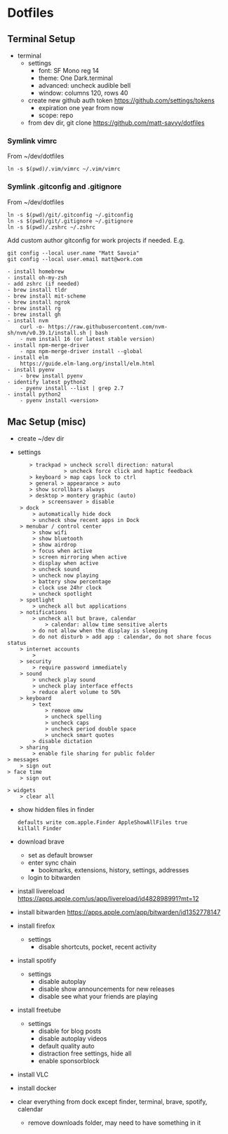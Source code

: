 # Dotfiles


## Terminal Setup
- terminal
    - settings
        - font: SF Mono reg 14
		- theme: One Dark.terminal
        - advanced: uncheck audible bell
        - window: columns 120, rows 40
	- create new github auth token https://github.com/settings/tokens
		- expiration one year from now
		- scope: repo
	- from dev dir, git clone https://github.com/matt-savvy/dotfiles

### Symlink vimrc
From ~/dev/dotfiles

```
ln -s $(pwd)/.vim/vimrc ~/.vim/vimrc
```

### Symlink .gitconfig and .gitignore
From ~/dev/dotfiles

```
ln -s $(pwd)/git/.gitconfig ~/.gitconfig
ln -s $(pwd)/git/.gitignore ~/.gitignore
ln -s $(pwd)/.zshrc ~/.zshrc
```

Add custom author gitconfig for work projects if needed. E.g.
```
git config --local user.name "Matt Savoia"
git config --local user.email matt@work.com
```

    - install homebrew
    - install oh-my-zsh
    - add zshrc (if needed)
    - brew install tldr
    - brew install mit-scheme
    - brew install ngrok
    - brew install rg
    - brew install gh
    - install nvm
        curl -o- https://raw.githubusercontent.com/nvm-sh/nvm/v0.39.1/install.sh | bash
        - nvm install 16 (or latest stable version)
    - install npm-merge-driver
        - npx npm-merge-driver install --global
    - install elm
        https://guide.elm-lang.org/install/elm.html
    - install pyenv
        - brew install pyenv
    - identify latest python2
        - pyenv install --list | grep 2.7
    - install python2
        - pyenv install <version>


## Mac Setup (misc)
- create ~/dev dir

- settings

```
       > trackpad > uncheck scroll direction: natural
                  > uncheck force click and haptic feedback
	   > keyboard > map caps lock to ctrl
	   > general > appearance > auto
	   > show scrollbars always
	   > desktop > montery graphic (auto)
           > screensaver > disable
	> dock
		> automatically hide dock
		> uncheck show recent apps in Dock
	> menubar / control center
		> show wifi
		> show bluetooth
		> show airdrop
		> focus when active
		> screen mirroring when active
		> display when active
		> uncheck sound
		> uncheck now playing
		> battery show percentage
		> clock use 24hr clock
		> uncheck spotlight
    > spotlight
        > uncheck all but applications
    > notifications
        > uncheck all but brave, calendar
            > calendar: allow time sensitive alerts
        > do not allow when the display is sleeping
        > do not disturb > add app : calendar, do not share focus status
    > internet accounts
        >
    > security
        > require password immediately
    > sound
        > uncheck play sound
        > uncheck play interface effects
        > reduce alert volume to 50%
    > keyboard
        > text
            > remove omw
            > uncheck spelling
            > uncheck caps
            > uncheck period double space
            > uncheck smart quotes
        > disable dictation
    > sharing
        > enable file sharing for public folder
> messages
    > sign out
> face time
    > sign out

> widgets
    > clear all
```

- show hidden files in finder
    ```
    defaults write com.apple.Finder AppleShowAllFiles true
    killall Finder
    ```

- download brave
	- set as default browser
	- enter sync chain
		- bookmarks, extensions, history, settings, addresses
	- login to bitwarden


- install livereload
    https://apps.apple.com/us/app/livereload/id482898991?mt=12
- install bitwarden
    https://apps.apple.com/app/bitwarden/id1352778147
- install firefox
    - settings
        - disable shortcuts, pocket, recent activity
- install spotify
    - settings
        - disable autoplay
        - disable show announcements for new releases
        - disable see what your friends are playing
- install freetube
    - settings
        - disable for blog posts
        - disable autoplay videos
        - default quality auto
        - distraction free settings, hide all
        - enable sponsorblock
- install VLC
- install docker
- clear everything from dock except finder, terminal, brave, spotify, calendar
    - remove downloads folder, may need to have something in it

